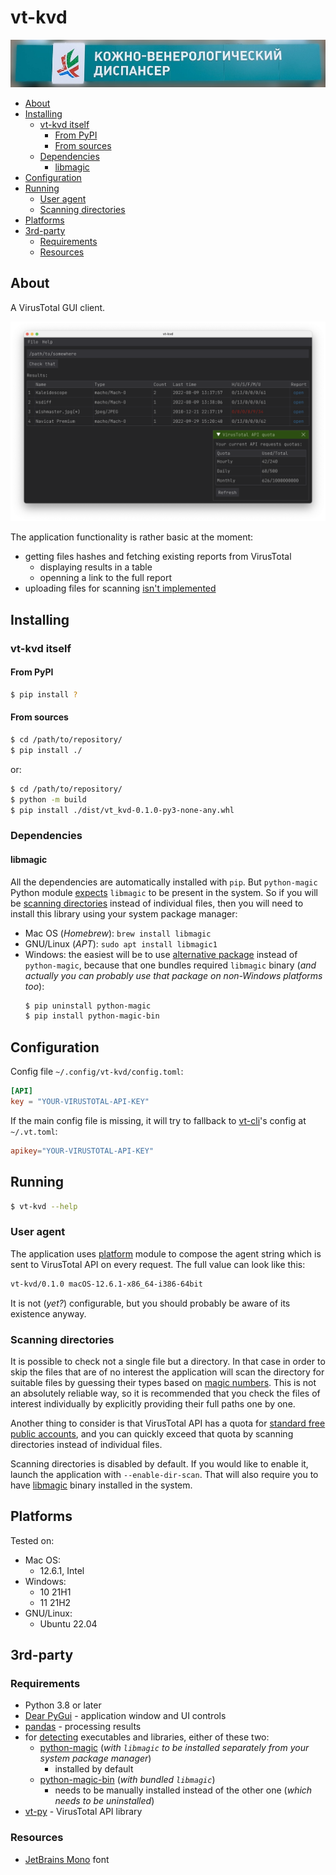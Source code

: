 # vt-kvd

![Кожно-венерологический диспансер, вывеска](https://raw.githubusercontent.com/retifrav/vt-kvd/master/misc/kvd.jpg "Кожно-венерологический диспансер")

<!-- MarkdownTOC -->

- [About](#about)
- [Installing](#installing)
    - [vt-kvd itself](#vt-kvd-itself)
        - [From PyPI](#from-pypi)
        - [From sources](#from-sources)
    - [Dependencies](#dependencies)
        - [libmagic](#libmagic)
- [Configuration](#configuration)
- [Running](#running)
    - [User agent](#user-agent)
    - [Scanning directories](#scanning-directories)
- [Platforms](#platforms)
- [3rd-party](#3rd-party)
    - [Requirements](#requirements)
    - [Resources](#resources)

<!-- /MarkdownTOC -->

## About

A VirusTotal GUI client.

![vt-kvd application window](https://raw.githubusercontent.com/retifrav/vt-kvd/master/misc/screenshot-main-macos.png "vt-kvd")

The application functionality is rather basic at the moment:

- getting files hashes and fetching existing reports from VirusTotal
    + displaying results in a table
    + openning a link to the full report
- uploading files for scanning <u>isn't implemented</u>

## Installing

### vt-kvd itself

#### From PyPI

``` sh
$ pip install ?
```

#### From sources

``` sh
$ cd /path/to/repository/
$ pip install ./
```

or:

``` sh
$ cd /path/to/repository/
$ python -m build
$ pip install ./dist/vt_kvd-0.1.0-py3-none-any.whl
```

### Dependencies

#### libmagic

All the dependencies are automatically installed with `pip`. But `python-magic` Python module [expects](https://github.com/ahupp/python-magic#installation) `libmagic` to be present in the system. So if you will be [scanning directories](#scanning-directories) instead of individual files, then you will need to install this library using your system package manager:

- Mac OS (*Homebrew*): `brew install libmagic`
- GNU/Linux (*APT*): `sudo apt install libmagic1`
- Windows: the easiest will be to use [alternative package](https://github.com/julian-r/python-magic) instead of `python-magic`, because that one bundles required `libmagic` binary (*and actually you can probably use that package on non-Windows platforms too*):
  ``` sh
  $ pip uninstall python-magic
  $ pip install python-magic-bin
  ```

## Configuration

Config file `~/.config/vt-kvd/config.toml`:

``` toml
[API]
key = "YOUR-VIRUSTOTAL-API-KEY"
```

If the main config file is missing, it will try to fallback to [vt-cli](https://github.com/VirusTotal/vt-cli)'s config at `~/.vt.toml`:

``` toml
apikey="YOUR-VIRUSTOTAL-API-KEY"
```

## Running

``` sh
$ vt-kvd --help
```

### User agent

The application uses [platform](https://docs.python.org/3/library/platform.html) module to compose the agent string which is sent to VirusTotal API on every request. The full value can look like this:

``` sh
vt-kvd/0.1.0 macOS-12.6.1-x86_64-i386-64bit
```

It is not (*yet?*) configurable, but you should probably be aware of its existence anyway.

### Scanning directories

It is possible to check not a single file but a directory. In that case in order to skip the files that are of no interest the application will scan the directory for suitable files by guessing their types based on [magic numbers](https://en.wikipedia.org/wiki/List_of_file_signatures). This is not an absolutely reliable way, so it is recommended that you check the files of interest individually by explicitly providing their full paths one by one.

Another thing to consider is that VirusTotal API has a quota for [standard free public accounts](https://www.virustotal.com/gui/my-apikey), and you can quickly exceed that quota by scanning directories instead of individual files.

Scanning directories is disabled by default. If you would like to enable it, launch the application with `--enable-dir-scan`. That will also require you to have [libmagic](#libmagic) binary installed in the system.

## Platforms

Tested on:

- Mac OS:
    + 12.6.1, Intel
- Windows:
    + 10 21H1
    + 11 21H2
- GNU/Linux:
    + Ubuntu 22.04

## 3rd-party

### Requirements

- Python 3.8 or later
- [Dear PyGui](https://pypi.org/project/dearpygui/) - application window and UI controls
- [pandas](https://pypi.org/project/pandas/) - processing results
- for [detecting](#scanning-directories) executables and libraries, either of these two:
    + [python-magic](https://github.com/ahupp/python-magic) (*with `libmagic` to be installed separately from your system package manager*)
        * installed by default
    + [python-magic-bin](https://github.com/julian-r/python-magic) (*with bundled `libmagic`*)
        * needs to be manually installed instead of the other one (*which needs to be uninstalled*)
- [vt-py](https://github.com/VirusTotal/vt-py) - VirusTotal API library

### Resources

- [JetBrains Mono](https://www.jetbrains.com/lp/mono/) font
